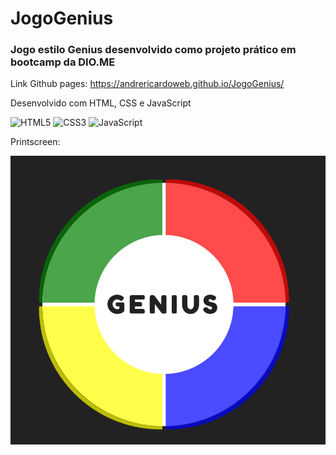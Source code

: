 # JogoGenius
### Jogo estilo Genius desenvolvido como projeto prático em bootcamp da DIO.ME


Link Github pages: <https://andrericardoweb.github.io/JogoGenius/>

Desenvolvido com HTML, CSS e JavaScript

![HTML5](https://img.shields.io/badge/html5-%23E34F26.svg?style=for-the-badge&logo=html5&logoColor=white) ![CSS3](https://img.shields.io/badge/css3-%231572B6.svg?style=for-the-badge&logo=css3&logoColor=white) ![JavaScript](https://img.shields.io/badge/javascript-%23323330.svg?style=for-the-badge&logo=javascript&logoColor=%23F7DF1E)

Printscreen:

![Screenshot](/screenshot_genius.png "Screenshot")

